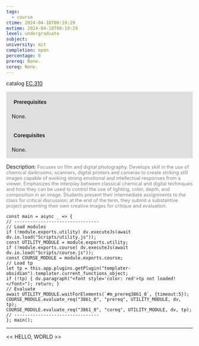 ```yaml
---
tags:
  - course
ctime: 2024-04-18T00:19:29
mstime: 2024-04-18T00:19:29
level: undergraduate
subject: 
university: mit
completion: open
percentage: 0
prereq: None.
coreq: None.
---
```


catalog [EC.310](http://student.mit.edu/catalog/mECa.html#EC.310)

<span style="display: block; padding: 15px; background-color: rgb(100, 100, 100, 0.2);"><font id="m_prereq3861_0" style="display: block; font-family: Arial, sans-serif; font-weight: bold; padding: 5px">Prerequisites</font><br><span id="prereq3861_0">None.</span></span>
<span style="display: block; padding: 15px; background-color: rgb(100, 100, 100, 0.2);"><font id="m_coreq3861_0" style="display: block; font-family: Arial, sans-serif; font-weight: bold; padding: 5px">Corequisites</font><br><span id="coreq3861_0">None.</span></span>

<font style="">Description:</font>
<font style="color: grey; font-size: 0.8rem;">Focuses on film and digital photography. Develops skill in the use of chemical darkrooms, scanners, digital printers and cameras to create striking still images capable of evoking strong emotional and intellectual responses from a viewer. Emphasizes the interplay between classical chemical and digital techniques and how they can be used to control the use of lighting, color, depth, and composition in an image. Students present their intermediate assignments to the class for critical discussion; at the end of the term, they submit a substantive project presenting their own creative images for critique and evaluation.</font>

```dataviewjs
const main = async _ => {
// --------------------------------
// Load modules
if (!module.exports.utility) dv.executeJs(await dv.io.load("Scripts/utility.js"));
const UTILITY_MODULE = module.exports.utility;
if (!module.exports.course) dv.executeJs(await dv.io.load("Scripts/course.js"));
const COURSE_MODULE = module.exports.course;
// Load tp
let tp = this.app.plugins.getPlugin("templater-obsidian").templater.current_functions_object;
if (!tp) { dv.paragraph("<font style='color: red'>tp not loaded!</font>"); return; }
// Evaluate
await UTILITY_MODULE.waitForElements(`#m_prereq3861_0`, {timeout:5});
COURSE_MODULE.evaluate_req("3861_0", "prereq", UTILITY_MODULE, dv, tp);
COURSE_MODULE.evaluate_req("3861_0", "coreq", UTILITY_MODULE, dv, tp);
// --------------------------------
}; main();
```

---

<< HELLO, WORLD >>
